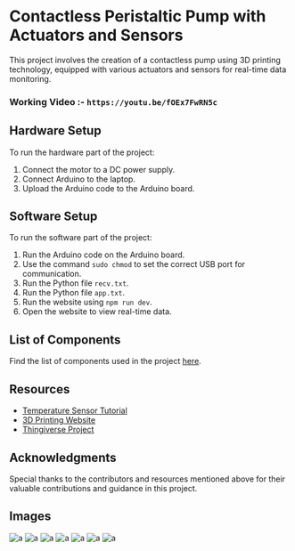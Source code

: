 # Contactless Peristaltic Pump with Actuators and Sensors

This project involves the creation of a contactless pump using 3D printing technology, equipped with various actuators and sensors for real-time data monitoring.

### Working Video :- `https://youtu.be/fOEx7FwRN5c`

## Hardware Setup
To run the hardware part of the project:
1. Connect the motor to a DC power supply.
2. Connect Arduino to the laptop.
3. Upload the Arduino code to the Arduino board.

## Software Setup
To run the software part of the project:
1. Run the Arduino code on the Arduino board.
2. Use the command `sudo chmod` to set the correct USB port for communication.
3. Run the Python file `recv.txt`.
4. Run the Python file `app.txt`.
5. Run the website using `npm run dev`.
6. Open the website to view real-time data.

## List of Components
Find the list of components used in the project [here](https://docs.google.com/spreadsheets/d/1FXbp_Jz6Jm2FK_gVgg1jhPcFKtX3gmnpA_2Eg3physU/edit#gid=0).

## Resources
- [Temperature Sensor Tutorial](https://lastminuteengineers.com/ds18b20-arduino-tutorial/)
- [3D Printing Website](https://www.instructables.com/DIY-Peristaltic-Pump/)
- [Thingiverse Project](https://www.thingiverse.com/thing:5866453)

## Acknowledgments
Special thanks to the contributors and resources mentioned above for their valuable contributions and guidance in this project.


## Images 
![a](./Photos/WhatsApp%20Image%202023-11-17%20at%2011.01.48%20PM.jpeg)
![a](./Photos/WhatsApp%20Image%202023-11-17%20at%208.42.38%20PM.jpeg)
![a](./Photos/WhatsApp%20Image%202023-11-18%20at%201.10.07%20AM%20(1).jpeg)
![a](./Photos/WhatsApp%20Image%202023-11-18%20at%201.10.07%20AM.jpeg)
![a](./Photos/WhatsApp%20Image%202023-12-02%20at%203.43.17%20AM.jpeg)
![a](./Photos/WhatsApp%20Image%202023-12-02%20at%203.43.20%20AM.jpeg)
![a](./Photos/WhatsApp%20Image%202023-12-02%20at%205.24.02%20PM.jpeg)
